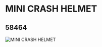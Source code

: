 # MINI CRASH HELMET
## 58464
![MINI CRASH HELMET](https://lc-www-live-s.legocdn.com/media/bricks/5/2/4500440.jpg)